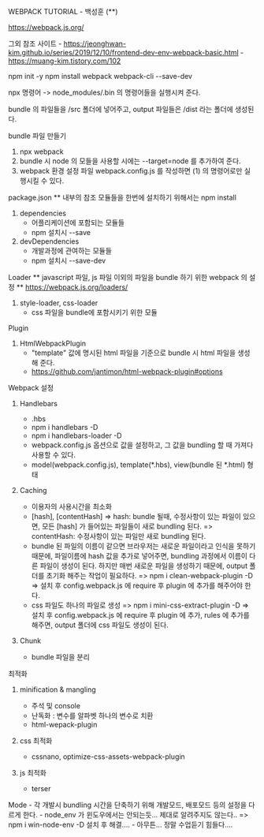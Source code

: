 WEBPACK TUTORIAL
        - 백성훈 (**)

https://webpack.js.org/

그외 참조 사이트
    - https://jeonghwan-kim.github.io/series/2019/12/10/frontend-dev-env-webpack-basic.html
    - https://muang-kim.tistory.com/102

npm init -y
npm install webpack webpack-cli --save-dev

npx 명령어 -> node_modules/.bin 의 명령어들을 실행시켜 준다.

bundle 의 파일들을 /src 폴더에 넣어주고,
output 파일들은 /dist 라는 폴더에 생성된다.

bundle 파일 만들기
1. npx webpack
2. bundle 시 node 의 모들을 사용할 시에는 --target=node 를 추가하여 준다.
3. webpack 환경 설정 파일 webpack.config.js 를 작성하면 (1) 의 명령어로만 실행시킬 수 있다.

package.json
** 내부의 참조 모듈들을 한번에 설치하기 위해서는 npm install
1. dependencies
    - 어플리케이션에 포함되는 모듈들
    - npm 설치시 --save
2. devDependencies
    - 개발과정에 관여하는 모듈들
    - npm 설치시 --save-dev

Loader
** javascript 파일, js 파일 이외의 파일을 bundle 하기 위한 webpack 의 설정
** https://webpack.js.org/loaders/
1. style-loader, css-loader
    - css 파일을 bundle에 포함시키기 위한 모듈

Plugin
1. HtmlWebpackPlugin
    - "template" 값에 명시된 html 파일을 기준으로 bundle 시 html 파일을 생성해 준다.
    - https://github.com/jantimon/html-webpack-plugin#options

Webpack 설정
1. Handlebars
    - .hbs
    - npm i handlebars -D
    - npm i handlebars-loader -D
    - webpack.config.js 옵션으로 값을 설정하고, 그 값을 bundling 할 때 가져다 사용할 수 있다.
    - model(webpack.config.js), template(*.hbs), view(bundle 된 *.html) 형태

2. Caching
    - 이용자의 사용시간을 최소화
    - [hash], [contentHash]
        => hash: bundle 될때, 수정사항이 있는 파일이 있으면, 모든 [hash] 가 들어있는 파일들이 새로 bundling 된다.
        => contentHash: 수정사항이 있는 파일만 새로 bundling 된다.
    - bundle 된 파일의 이름이 같으면 브라우저는 새로운 파일이라고 인식을 못하기 때문에, 파일이름에 hash 값을 추가로 넣어주면,
        bundling 과정에서 이름이 다른 파일이 생성이 된다. 하지만 매번 새로운 파일을 생성하기 때문에, output 폴더를 초기화 해주는 작업이 필요하다.
        => npm i clean-webpack-plugin -D
        => 설치 후 config.webpack.js 에 require 후 plugin 에 추가를 해주어야 한다.
    - css 파일도 하나의 파일로 생성
        => npm i mini-css-extract-plugin -D
        => 설치 후 config.webpack.js 에 require 후 plugin 에 추가, rules 에 추가를 해주면, output 폴더에 css 파일도 생성이 된다.

3. Chunk
    - bundle 파일을 분리

최적화
1. minification & mangling
    - 주석 및 console
    - 난독화 : 변수를 알파벳 하나의 변수로 치환
    - html-wepack-plugin

2. css 최적화
    - cssnano, optimize-css-assets-webpack-plugin

3. js 최적화
    - terser

Mode
    - 각 개발시 bundling 시간을 단축하기 위해 개발모드, 배포모드 등의 설정을 다르게 한다.
    - node_env 가 윈도우에서는 안되는듯... 제대로 알려주지도 않는다..
        => npm i win-node-env -D 설치 후 해결....
    - 아무튼... 정말 수업듣기 힘들다....